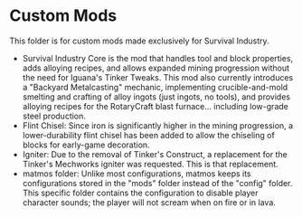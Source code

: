 # Custom Mods

This folder is for custom mods made exclusively for Survival Industry.

* Survival Industry Core is the mod that handles tool and block properties, adds alloying recipes, and allows expanded mining progression without the need for Iguana's Tinker Tweaks.  This mod also currently introduces a "Backyard Metalcasting" mechanic, implementing crucible-and-mold smelting and crafting of alloy ingots (just ingots, no tools), and provides alloying recipes for the RotaryCraft blast furnace... including low-grade steel production.
* Flint Chisel: Since iron is significantly higher in the mining progression, a lower-durability flint chisel has been added to allow the chiseling of blocks for early-game decoration.
* Igniter: Due to the removal of Tinker's Construct, a replacement for the Tinker's Mechworks igniter was requested.  This is that replacement.
* matmos folder: Unlike most configurations, matmos keeps its configurations stored in the "mods" folder instead of the "config" folder.  This specific folder contains the configuration to disable player character sounds; the player will not scream when on fire or in lava.
